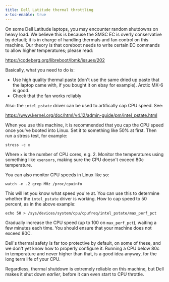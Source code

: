 ```yaml
---
title: Dell Latitude thermal throttling
x-toc-enable: true
---
```


On some Dell Latitude laptops, you may encounter random shutdowns on
heavy load. We believe this is because the SMSC EC is overly conservative
by default; it is in charge of handling thermals and fan control on this
machine. Our theory is that coreboot needs to write certain EC commands
to allow higher temperatures; please read:

<https://codeberg.org/libreboot/lbmk/issues/202>

Basically, what you need to do is:

* Use high quality thermal paste (don't use the same dried up paste that the
  laptop came with, if you bought it on ebay for example). Arctic MX-6 is good.
* Check that the fan works reliably

Also: the `intel_pstate` driver can be used to artifically cap CPU speed. See:

<https://www.kernel.org/doc/html/v4.12/admin-guide/pm/intel_pstate.html>

When you use this machine, it is recommended that you cap the CPU speed once
you've booted into Linux. Set it to something like 50% at first. Then run a
stress test, for example:

	stress -c x

Where `x` is the number of CPU cores, e.g. 2. Monitor the temperatures using
something like `xsensors`, making sure the CPU doesn't exceed 80c temperature.

You can also monitor CPU speeds in Linux like so:

	watch -n .2 grep MHz /proc/cpuinfo

This will let you know what speed you're at. You can use this to determine
whether the `intel_pstate` driver is working. How to cap speed to 50 percent, as
in the above example:

	echo 50 > /sys/devices/system/cpu/cpufreq/intel_pstate/max_perf_pct

Gradually increase the CPU speed (up to 100 on `max_perf_pct`), waiting a few
minutes each time. You should ensure that your machine does not exceed 80C.

Dell's thermal safety is far too protective by default, on some of these, and
we don't yet know how to properly configure it. Running a CPU below 80c in
temperature and never higher than that, is a good idea anyway, for the
long term life of your CPU.

Regardless, thermal shutdown is extremely reliable on this machine, but Dell
makes it shut down *earlier*, before it can even start to CPU throttle.

